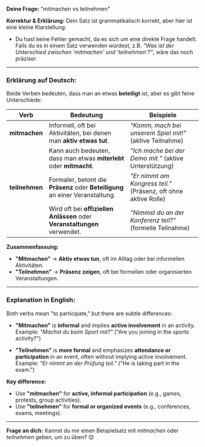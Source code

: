 **Deine Frage:**
"mitmachen vs teilnehmen"

**Korrektur & Erklärung:**
Dein Satz ist grammatikalisch korrekt, aber hier ist eine kleine Klarstellung:
- Du hast keine Fehler gemacht, da es sich um eine direkte Frage handelt. Falls du es in einem Satz verwenden würdest, z.B. *"Was ist der Unterschied zwischen 'mitmachen' und 'teilnehmen'?"*, wäre das noch präziser.

---

### **Erklärung auf Deutsch:**
Beide Verben bedeuten, dass man an etwas **beteiligt** ist, aber es gibt feine Unterschiede:

| **Verb**      | **Bedeutung**                                                                 | **Beispiele**                                                                 |
|---------------|------------------------------------------------------------------------------|-------------------------------------------------------------------------------|
| **mitmachen** | Informell, oft bei Aktivitäten, bei denen man **aktiv etwas tut**.         | *"Komm, mach bei unserem Spiel mit!"* (aktive Teilnahme)                     |
|               | Kann auch bedeuten, dass man etwas **miterlebt** oder **mitmacht**.         | *"Ich mache bei der Demo mit."* (aktive Unterstützung)                       |
| **teilnehmen**| Formaler, betont die **Präsenz** oder **Beteiligung** an einer Veranstaltung. | *"Er nimmt am Kongress teil."* (Präsenz, oft ohne aktive Rolle)             |
|               | Wird oft bei **offiziellen Anlässen** oder **Veranstaltungen** verwendet.    | *"Nimmst du an der Konferenz teil?"* (formelle Teilnahme)                   |

**Zusammenfassung:**
- **"Mitmachen"** → **Aktiv etwas tun**, oft im Alltag oder bei informellen Aktivitäten.
- **"Teilnehmen"** → **Präsenz zeigen**, oft bei formellen oder organisierten Veranstaltungen.

---

### **Explanation in English:**
Both verbs mean "to participate," but there are subtle differences:

- **"Mitmachen"** is **informal** and implies **active involvement** in an activity.
  Example: *"Machst du beim Sport mit?"* ("Are you joining in the sports activity?")

- **"Teilnehmen"** is **more formal** and emphasizes **attendance or participation** in an event, often without implying active involvement.
  Example: *"Er nimmt an der Prüfung teil."* ("He is taking part in the exam.")

**Key difference:**
- Use **"mitmachen"** for **active, informal participation** (e.g., games, protests, group activities).
- Use **"teilnehmen"** for **formal or organized events** (e.g., conferences, exams, meetings).

---
**Frage an dich:**
Kannst du mir einen Beispielsatz mit *mitmachen* oder *teilnehmen* geben, um zu üben? 😊
